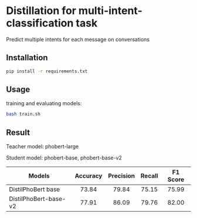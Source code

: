 # Distillation for multi-intent-classification task
Predict multiple intents for each message on conversations

## Installation
```sh
pip install -r requirements.txt
```

## Usage
training and evaluating models:
```sh
bash train.sh
```

## Result
Teacher model: phobert-large

Student model: phobert-base, phobert-base-v2

| Models                 | Accuracy    | Precision   | Recall      | F1 Score     |
|----------------------- |:-----------:|:-----------:|:-----------:|:------------:|
| DistilPhoBert base     | 73.84       | 79.84       | 75.15       | 75.99        |
| DistilPhoBert-base-v2  | 77.91       | 86.09       | 79.76       | 82.00        |

